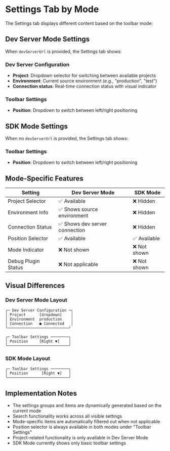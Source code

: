# Settings Tab by Mode

The Settings tab displays different content based on the toolbar mode:

## Dev Server Mode Settings

When `devServerUrl` is provided, the Settings tab shows:

### Dev Server Configuration

- **Project**: Dropdown selector for switching between available projects
- **Environment**: Current source environment (e.g., "production", "test")
- **Connection status**: Real-time connection status with visual indicator

### Toolbar Settings

- **Position**: Dropdown to switch between left/right positioning

## SDK Mode Settings

When no `devServerUrl` is provided, the Settings tab shows:

### Toolbar Settings

- **Position**: Dropdown to switch between left/right positioning

## Mode-Specific Features

| Setting             | Dev Server Mode                | SDK Mode     |
| ------------------- | ------------------------------ | ------------ |
| Project Selector    | ✅ Available                   | ❌ Hidden    |
| Environment Info    | ✅ Shows source environment    | ❌ Hidden    |
| Connection Status   | ✅ Shows dev server connection | ❌ Hidden    |
| Position Selector   | ✅ Available                   | ✅ Available |
| Mode Indicator      | ❌ Not shown                   | ❌ Not shown |
| Debug Plugin Status | ❌ Not applicable              | ❌ Not shown |

## Visual Differences

### Dev Server Mode Layout

```
╭─ Dev Server Configuration ─╮
│ Project      [dropdown]    │
│ Environment  production    │
│ Connection   ● Connected   │
╰───────────────────────────╯

╭─ Toolbar Settings ────────╮
│ Position     [Right ▼]    │
╰───────────────────────────╯
```

### SDK Mode Layout

```
╭─ Toolbar Settings ────────╮
│ Position      [Right ▼]   │
╰───────────────────────────╯
```

## Implementation Notes

- The settings groups and items are dynamically generated based on the current mode
- Search functionality works across all visible settings
- Mode-specific items are automatically filtered out when not applicable
- Position selector is always available in both modes under "Toolbar Settings"
- Project-related functionality is only available in Dev Server Mode
- SDK Mode currently shows only basic toolbar settings
